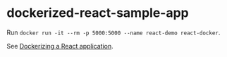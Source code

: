 # dockerized-react-sample-app

Run `docker run -it --rm -p 5000:5000 --name react-demo react-docker`.

See [Dockerizing a React application](https://medium.com/ai2-blog/dockerizing-a-react-application-3563688a2378).
